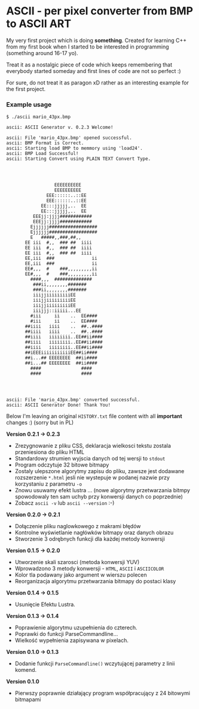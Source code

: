 # ASCII - per pixel converter from BMP to ASCII ART

My very first project which is doing __something__. Created for learning C++ from my first book when I started to be interested in programming (something around 16-17 yo).

Treat it as a nostalgic piece of code which keeps remembering that everybody started someday and first lines of code are not so perfect :)

For sure, do not treat it as paragon xD rather as an interesting example for the first project.

### Example usage

```
$ ./ascii mario_43px.bmp

ascii: ASCII Generator v. 0.2.3 Welcome!

ascii: File 'mario_43px.bmp' opened successful.
ascii: BMP Format is Correct.
ascii: Starting load BMP to memmory using 'load24'.
ascii: BMP Load Successful!
ascii: Starting Convert using PLAIN TEXT Convert Type.

                                           
                                           
                                           
                  EEEEEEEEEE               
                  EEEEEEEEEE               
               EEE::::::..::EE             
               EEE::::::..::EE             
             EE:::jjjjj,..  EE             
             EE:::jjjjj,..  EE             
          EEEjj:jjjj############           
          EEEjj:jjjj############           
         Ejjjjjj##################         
         Ejjjjjj##################         
         E   #####,,###,##,,               
       EE iii  #,,  ### ##  iiii           
       EE iii  #,,  ### ##  iiii           
       EE iii  #,,  ### ##  iiii           
       EE,iii  ###              ii         
       EE,iii  ###              ii         
       EE#,,,  #    ###,,,,,,,,,ii         
       EE#,,,  #    ###,,,,,,,,,ii         
         ####,,,  ##############           
          ###ii,,,,,,,,#######             
          ###ii,,,,,,,,#######             
          iiijjiiiiiiiiiEE                 
          iiijjiiiiiiiiiEE                 
          iiijjiiiiiiiiiEE                 
          iiijjj::iiiii...EE               
         #iii     ii    ..  EE####         
         #iii     ii    ..  EE####         
       ##iiii   iiii    ..  ##..####       
       ##iiii   iiii    ..  ##..####       
       ##iiii   iiiiiiii..EE##ii####       
       ##iiii   iiiiiiii..EE##ii####       
       ##iiii   iiiiiiii..EE##ii####       
       ##iEEEiiiiiiiiiiiEE##ii####         
       ##i...## EEEEEEEE  ##ii####         
       ##i...## EEEEEEEE  ##ii####         
         ####               ####           
         ####               ####           
                                           
                                           
                                           

ascii: File 'mario_43px.bmp' converted successful.
ascii: ASCII Generator Done! Thank You!
```

Below I'm leaving an original `HISTORY.txt` file content with all **important** changes :) (sorry but in PL)

**Version 0.2.1 -> 0.2.3**

* Zrezygnowanie z pliku CSS, deklaracja wielkosci tekstu zostala przeniesiona do pliku HTML
* Standardowy strumien wyjscia danych od tej wersji to `stdout`
* Program odczytuje 32 bitowe bitmapy
* Zostaly ulepszone algorytmy zapisu do pliku, zawsze jest dodawane rozszerzenie `*.html` jesli nie wystepuje w podanej nazwie przy korzystaniu z parametru `-o`
* Znowu usuwamy efekt lustra ... (nowe algorytmy przetwarzania bitmpy spowodowaly ten sam uchyb przy konwersji danych co poprzednie)
* Zobacz `ascii -v` lub `ascii --version` :-)

**Version 0.2.0 -> 0.2.1**

* Dołączenie pliku naglowkowego z makrami błędów
* Kontrolne wyświetlanie nagłówków bitmapy oraz danych obrazu
* Stworzenie 3 odrębnych funkcji dla każdej metody konwersji

**Version 0.1.5 -> 0.2.0**

* Utworzenie skali szarosci (metoda konwersji YUV)
* Wprowadzono 3 metody konwersji - `HTML`, `ASCII` i `ASCIICOLOR`
* Kolor tla podawany jako argument w wierszu polecen
* Reorganizacja algorytmu przetwarzania bitmapy do postaci klasy

**Version 0.1.4  -> 0.1.5**

* Usunięcie Efektu Lustra.

**Version 0.1.3  -> 0.1.4**

* Poprawienie algorytmu uzupełnienia do czterech.
* Poprawki do funkcji ParseCommandline...
* Wielkość wypełnienia zapisywana w pixelach.

**Version 0.1.0 -> 0.1.3**

* Dodanie funkcji `ParseCommandline()` wczytującej parametry z linii komend.

**Version 0.1.0**
* Pierwszy poprawnie działający program współpracujący z 24 bitowymi bitmapami
